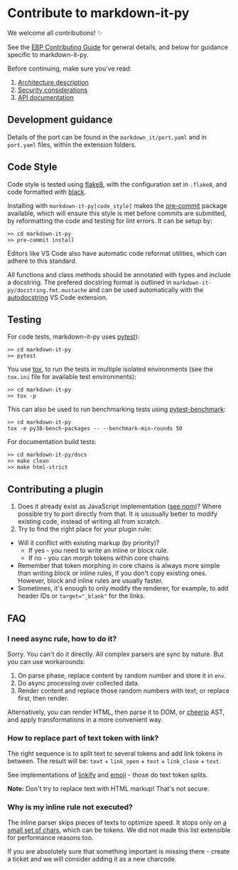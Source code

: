 # Contribute to markdown-it-py

We welcome all contributions! ✨

See the [EBP Contributing Guide](https://executablebooks.org/en/latest/contributing.html) for general details, and below for guidance specific to markdown-it-py.

Before continuing, make sure you've read:

1. [Architecture description](md/architecture)
2. [Security considerations](md/security)
3. [API documentation](api/markdown_it)

## Development guidance

Details of the port can be found in the `markdown_it/port.yaml` and in `port.yaml` files, within the extension folders.

## Code Style

Code style is tested using [flake8](http://flake8.pycqa.org), with the configuration set in `.flake8`, and code formatted with [black](https://github.com/ambv/black).

Installing with `markdown-it-py[code_style]` makes the [pre-commit](https://pre-commit.com/) package available, which will ensure this style is met before commits are submitted, by reformatting the code and testing for lint errors.
It can be setup by:

```shell
>> cd markdown-it-py
>> pre-commit install
```

Editors like VS Code also have automatic code reformat utilities, which can adhere to this standard.

All functions and class methods should be annotated with types and include a docstring.
The prefered docstring format is outlined in `markdown-it-py/docstring.fmt.mustache` and can be used automatically with the [autodocstring](https://marketplace.visualstudio.com/items?itemName=njpwerner.autodocstring) VS Code extension.

## Testing

For code tests, markdown-it-py uses [pytest](https://docs.pytest.org)):

```shell
>> cd markdown-it-py
>> pytest
```

You use [tox](https://tox.readthedocs.io), to run the tests in multiple isolated environments (see the `tox.ini` file for available test environments):

```shell
>> cd markdown-it-py
>> tox -p
```

This can also be used to run benchmarking tests using [pytest-benchmark](https://pytest-benchmark.readthedocs.io):

```shell
>> cd markdown-it-py
tox -e py38-bench-packages -- --benchmark-min-rounds 50
```

For documentation build tests:

```shell
>> cd markdown-it-py/docs
>> make clean
>> make html-strict
```

## Contributing a plugin

1. Does it already exist as JavaScript implementation ([see npm](https://www.npmjs.com/search?q=keywords:markdown-it-plugin))?
   Where possible try to port directly from that.
   It is ususually better to modify existing code, instead of writing all from scratch.
2. Try to find the right place for your plugin rule:
  - Will it conflict with existing markup (by priority)?
    - If yes - you need to write an inline or block rule.
    - If no - you can morph tokens within core chains.
  - Remember that token morphing in core chains is always more simple than writing
    block or inline rules, if you don't copy existing ones. However,
    block and inline rules are usually faster.
  - Sometimes, it's enough to only modify the renderer, for example, to add
    header IDs or `target="_blank"` for the links.

## FAQ

### I need async rule, how to do it?

Sorry. You can't do it directly. All complex parsers are sync by nature. But you
can use workarounds:

1. On parse phase, replace content by random number and store it in `env`.
2. Do async processing over collected data.
3. Render content and replace those random numbers with text; or replace first, then render.

Alternatively, you can render HTML, then parse it to DOM, or
[cheerio](https://github.com/cheeriojs/cheerio) AST, and apply transformations
in a more convenient way.

### How to replace part of text token with link?

The right sequence is to split text to several tokens and add link tokens in between.
The result will be: `text` + `link_open` + `text` + `link_close` + `text`.

See implementations of [linkify](https://github.com/markdown-it/markdown-it/blob/master/lib/rules_core/linkify.js) and [emoji](https://github.com/markdown-it/markdown-it-emoji/blob/master/lib/replace.js) - those do text token splits.

__Note:__ Don't try to replace text with HTML markup! That's not secure.

### Why is my inline rule not executed?

The inline parser skips pieces of texts to optimize speed. It stops only on [a small set of chars](https://github.com/markdown-it/markdown-it/blob/master/lib/rules_inline/text.js), which can be tokens. We did not made this list extensible for performance reasons too.

If you are absolutely sure that something important is missing there - create a
ticket and we will consider adding it as a new charcode.
